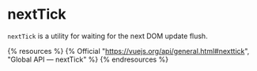 # nextTick

`nextTick` is a utility for waiting for the next DOM update flush.

{% resources %}
  {% Official "https://vuejs.org/api/general.html#nexttick", "Global API — nextTick" %}
{% endresources %}
